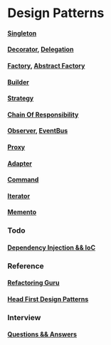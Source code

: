 # Design Patterns

#### [Singleton](https://github.com/chipbk10/DesignPatterns/tree/master/src/singleton)
#### [Decorator](https://github.com/chipbk10/DesignPatterns/tree/master/src/decorator), [Delegation](https://github.com/chipbk10/DesignPatterns/tree/master/src/decorator)
#### [Factory](https://github.com/chipbk10/DesignPatterns/tree/master/src/factory), [Abstract Factory](https://github.com/chipbk10/DesignPatterns/tree/master/src/factory)
#### [Builder](https://github.com/chipbk10/DesignPatterns/tree/master/src/builder)
#### [Strategy](https://github.com/chipbk10/DesignPatterns/tree/master/src/strategy)
#### [Chain Of Responsibility](https://github.com/chipbk10/DesignPatterns/tree/master/src/chainOfResponsibility)
#### [Observer](https://github.com/chipbk10/DesignPatterns/tree/master/src/observer), [EventBus](https://github.com/chipbk10/DesignPatterns/tree/master/src/observer)
#### [Proxy](https://github.com/chipbk10/DesignPatterns/tree/master/src/proxy)
#### [Adapter](https://github.com/chipbk10/DesignPatterns/tree/master/src/adapter)
#### [Command](https://github.com/chipbk10/DesignPatterns/tree/master/src/command)
#### [Iterator](https://github.com/chipbk10/DesignPatterns/tree/master/src/iterator)
#### [Memento](https://github.com/chipbk10/DesignPatterns/tree/master/src/memento)

### Todo
#### [Dependency Injection && IoC](https://github.com/chipbk10/DesignPatterns/tree/master/src/di)

### Reference

#### [Refactoring Guru](https://refactoring.guru/design-patterns)
#### [Head First Design Patterns]()

### Interview

#### [Questions && Answers](https://bit.ly/2XXQ5Qw)